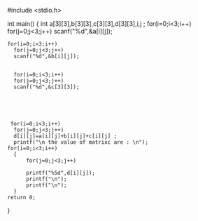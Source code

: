 #include <stdio.h>

int main() 
{
    int a[3][3],b[3][3],c[3][3],d[3][3],i,j ;
    for(i=0;i<3;i++)
      for(j=0;j<3;j++)
      scanf("%d",&a[i][j]);
      
      
    for(i=0;i<3;i++)
      for(j=0;j<3;j++)
      scanf("%d",&b[i][j]);
      
      
      for(i=0;i<3;i++)
      for(j=0;j<3;j++)
      scanf("%d",&c[3][3]);
      
      
    
     
     
     for(i=0;i<3;i++)
      for(j=0;j<3;j++)
      d[i][j]=a[i][j]+b[i][j]+c[i][j] ;
      printf("\n the value of matrixc are : \n");
    for(i=0;i<3;i++)
      {
          for(j=0;j<3;j++)
          
          printf("%5d",d[i][j]);
          printf("\n");
          printf("\n");
      }
	return 0;
}

